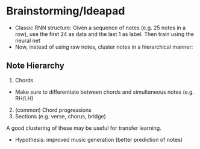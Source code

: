# Brainstorming/Ideapad

- Classic RNN structure: Given a sequence of notes (e.g. 25 notes in a row), use
  the first 24 as data and the last 1 as label. Then train using the neural net
- Now, instead of using raw notes, cluster notes in a hierarchical manner:

## Note Hierarchy

1. Chords

- Make sure to differentiate between chords and simultaneous notes (e.g. RH/LH)

2. (common) Chord progressions
3. Sections (e.g. verse, chorus, bridge)

A good clustering of these may be useful for transfer learning.

- Hypothesis: improved music generation (better prediction of notes)
